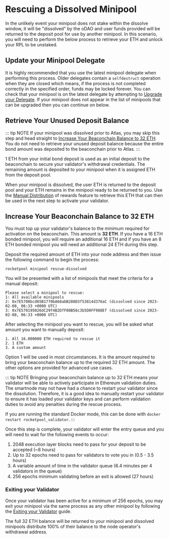 # Rescuing a Dissolved Minipool

In the unlikely event your minipool does not stake within the dissolve window, it will be "dissolved" by the oDAO and
user funds provided will be returned to the deposit pool for use by another minipool. In this scenario, you will need
to perform the below process to retrieve your ETH and unlock your RPL to be unstaked.

## Update your Minipool Delegate

It is highly recommended that you use the latest minipool delegate when performing this process. Older delegates contain
a `selfdestruct` operation when they are closed which means, if the process is not completed correctly in the 
specified order, funds may be locked forever. You can check that your minipool is on the latest delegate by attempting 
to [Upgrade your Delegate](minipools/delegates#upgrading-your-delegate). If your minipool does not appear in the 
list of minipools that can be upgraded then you can continue on below.

## Retrieve Your Unused Deposit Balance

::: tip NOTE
If your minipool was dissolved prior to Atlas, you may skip this step and head straight to [Increase Your Beaconchain Balance to 32 ETH](#increase-your-beaconchain-balance-to-32-eth).
You do not need to retrieve your unused deposit balance because the entire bond amount was deposited to the beaconchain
prior to Atlas.
:::

1 ETH from your initial bond deposit is used as an initial deposit to the beaconchain to secure your validator's 
withdrawal credentials. The remaining amount is deposited to your minipool when it is assigned ETH from
the deposit pool.

When your minipool is dissolved, the user ETH is returned to the deposit pool and your ETH remains in the minipool ready 
to be returned to you. Use the [Manual Distribution](skimming#manual-distribution) of rewards feature to retrieve this 
ETH that can then be used in the next step to activate your validator.

## Increase Your Beaconchain Balance to 32 ETH

You must top up your validator's balance to the minimum required for activation on the beaconchain. This
amount is **32 ETH**. If you have a 16 ETH bonded minipool, you will require an additional 16 ETH and if you have an 8 ETH
bonded minipool you will need an additional 24 ETH during this step.

Deposit the required amount of ETH into your node address and then issue the following command to begin the process:

```
rocketpool minipool rescue-dissolved
```

You will be presented with a list of minipools that meet the criteria for a manual deposit:

```
Please select a minipool to rescue:
1: All available minipools
2: 0x7E5700bcd65B1770bA68abB288D3f53814d376aC (dissolved since 2023-02-08, 06:33 +0000 UTC)
3: 0x7E570195026dC29f4B2DfF08B56c3b5D0FF988Ef (dissolved since 2023-02-08, 06:33 +0000 UTC)
```

After selecting the minipool you want to rescue, you will be asked what amount you want to manually deposit:

```
1. All 16.000000 ETH required to rescue it
2. 1 ETH
3. A custom amount
```

Option 1 will be used in most circumstances. It is the amount required to bring your beaconchain balance up to the required
32 ETH amount. The other options are provided for advanced use cases.

::: tip NOTE
Bringing your beaconchain balance up to 32 ETH means your validator will be able to actively participate in Ethereum
validation duties. The smartnode may not have had a chance to restart your validator since the dissolution. Therefore, 
it is a good idea to manually restart your validator to ensure it has loaded your validator keys and can perform 
validation duties to avoid any penalties during the rescue process.

If you are running the standard Docker mode, this can be done with `docker restart rocketpool_validator`.
:::

Once this step is complete, your validator will enter the entry queue and you will need to wait for the following events
to occur:

1. 2048 execution layer blocks need to pass for your deposit to be accepted (~8 hours)
2. Up to 32 epochs need to pass for validators to vote you in (0.5 - 3.5 hours)
3. A variable amount of time in the validator queue (6.4 minutes per 4 validators in the queue)
4. 256 epochs minimum validating before an exit is allowed (27 hours)

### Exiting your Validator

Once your validator has been active for a minimum of 256 epochs, you may exit your minipool via the same process as 
any other minipool by following the [Exiting your Validator](withdraw#exiting-your-validator) guide.

The full 32 ETH balance will be returned to your minipool and dissolved minipools distribute 100% of their balance to the
node operator's withdrawal address.